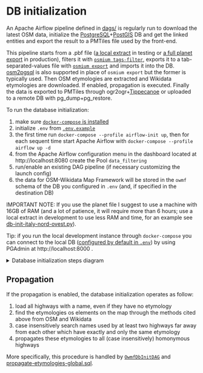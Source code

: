 # DB initialization

An Apache Airflow pipeline defined in [dags/](./dags/db-init-planet.py) is regularly run to download the latest OSM data, initialize the [PostgreSQL](https://www.postgresql.org/)+[PostGIS](https://postgis.net/) DB and get the linked entities and export the result to a PMTiles file used by the front-end.

This pipeline starts from a .pbf file ([a local extract](https://download.geofabrik.de/) in testing or [a full planet export](https://planet.openstreetmap.org/) in production), filters it with [`osmium tags-filter`](https://docs.osmcode.org/osmium/latest/osmium-tags-filter.html), exports it to a tab-separated-values file with [`osmium export`](https://docs.osmcode.org/osmium/latest/osmium-export.html) and imports it into the DB. [osm2pgsql](https://osm2pgsql.org/) is also supported in place of `osmium export` but the former is typically used. Then OSM etymologies are extracted and Wikidata etymologies are downloaded. If enabled, propagation is executed. Finally the data is exported to PMTiles through ogr2ogr+[Tippecanoe](https://github.com/felt/tippecanoe) or uploaded to a remote DB with pg_dump+pg_restore. 

To run the database initialization:

1. make sure [`docker-compose` is installed](#local-development-with-docker)
2. initialize `.env` from [`.env.example`](../.env.example)
3. the first time run `docker-compose --profile airflow-init up`, then for each sequent time start Apache Airflow with `docker-compose --profile airflow up -d`
4. from the Apache Airflow configuration menu in the dashboard located at http://localhost:8080 create the Pool `data_filtering`
5. run/enable an existing DAG pipeline (if necessary customizing the launch config)
6. the data for OSM-Wikidata Map Framework will be stored in the `owmf` schema of the DB you configured in `.env` (and, if specified in the destination DB)

IMPORTANT NOTE: If you use the planet file I suggest to use a machine with 16GB of RAM (and a lot of patience, it will require more than 6 hours; use a local extract in development to use less RAM and time, for an example see [db-init-italy-nord-ovest.py](./dags/db-init-italy-nord-ovest.py)).

Tip: if you run the local development instance through `docker-compose` you can connect to the local DB ([configured by default in `.env`](../.env.example)) by using PGAdmin at http://localhost:8000 .

<details>
<summary>Database initialization steps diagram</summary>

![diagram](../images/architecture/db-init.png)

</details>

## Propagation

If the propagation is enabled, the database initialization operates as follow:

1. load all highways with a name, even if they have no etymology
2. find the etymologies os elements on the map through the methods cited above from OSM and Wikidata
3. case insensitively search names used by at least two highways far away from each other which have exactly and only the same etymology
4. propagates these etymologies to all (case insensitively) homonymous highways

More specifically, this procedure is handled by [`OwmfDbInitDAG`](./dags/OwmfDbInitDAG.py#L424) and [propagate-etymologies-global.sql](./dags/sql/propagate-etymologies-global.sql).

